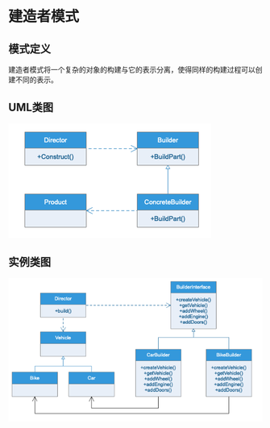 # 建造者模式

## 模式定义

建造者模式将一个复杂的对象的构建与它的表示分离，使得同样的构建过程可以创建不同的表示。

## UML类图

![](UML/Builder.png)

## 实例类图

![](UML/Instance.png)